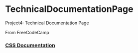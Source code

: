 # TechnicalDocumentationPage

Project4: Technical Documentation Page

From FreeCodeCamp

### [CSS Documentation]( https://gmmoose20.github.io/TechnicalDocumentationPage/)
